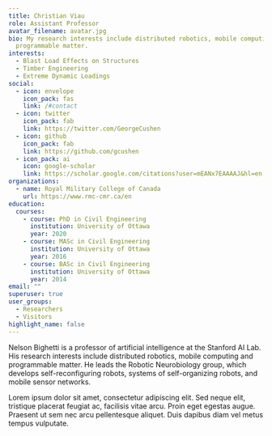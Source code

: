 ```yaml
---
title: Christian Viau
role: Assistant Professor
avatar_filename: avatar.jpg
bio: My research interests include distributed robotics, mobile computing and
  programmable matter.
interests:
  - Blast Load Effects on Structures
  - Timber Engineering
  - Extreme Dynamic Loadings
social:
  - icon: envelope
    icon_pack: fas
    link: /#contact
  - icon: twitter
    icon_pack: fab
    link: https://twitter.com/GeorgeCushen
  - icon: github
    icon_pack: fab
    link: https://github.com/gcushen
  - icon_pack: ai
    icon: google-scholar
    link: https://scholar.google.com/citations?user=mEANx7EAAAAJ&hl=en
organizations:
  - name: Royal Military College of Canada
    url: https://www.rmc-cmr.ca/en
education:
  courses:
    - course: PhD in Civil Engineering
      institution: University of Ottawa
      year: 2020
    - course: MASc in Civil Engineering
      institution: University of Ottawa
      year: 2016
    - course: BASc in Civil Engineering
      institution: University of Ottawa
      year: 2014
email: ""
superuser: true
user_groups:
  - Researchers
  - Visitors
highlight_name: false
---
```


Nelson Bighetti is a professor of artificial intelligence at the Stanford AI Lab. His research interests include distributed robotics, mobile computing and programmable matter. He leads the Robotic Neurobiology group, which develops self-reconfiguring robots, systems of self-organizing robots, and mobile sensor networks.

Lorem ipsum dolor sit amet, consectetur adipiscing elit. Sed neque elit, tristique placerat feugiat ac, facilisis vitae arcu. Proin eget egestas augue. Praesent ut sem nec arcu pellentesque aliquet. Duis dapibus diam vel metus tempus vulputate.
